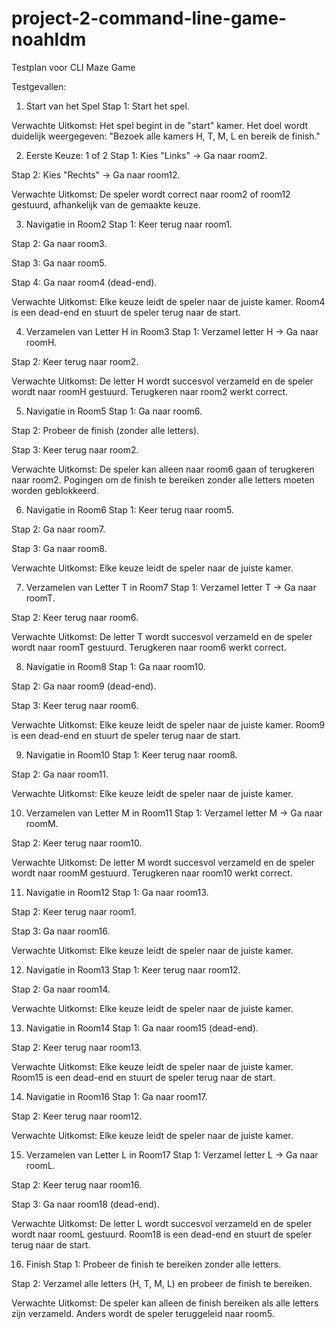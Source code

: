 # project-2-command-line-game-noahldm

Testplan voor CLI Maze Game

Testgevallen:
1. Start van het Spel
Stap 1: Start het spel.

Verwachte Uitkomst: Het spel begint in de "start" kamer. Het doel wordt duidelijk weergegeven: "Bezoek alle kamers H, T, M, L en bereik de finish."

2. Eerste Keuze: 1 of 2
Stap 1: Kies "Links" → Ga naar room2.

Stap 2: Kies "Rechts" → Ga naar room12.

Verwachte Uitkomst: De speler wordt correct naar room2 of room12 gestuurd, afhankelijk van de gemaakte keuze.

3. Navigatie in Room2
Stap 1: Keer terug naar room1.

Stap 2: Ga naar room3.

Stap 3: Ga naar room5.

Stap 4: Ga naar room4 (dead-end).

Verwachte Uitkomst: Elke keuze leidt de speler naar de juiste kamer. Room4 is een dead-end en stuurt de speler terug naar de start.

4. Verzamelen van Letter H in Room3
Stap 1: Verzamel letter H → Ga naar roomH.

Stap 2: Keer terug naar room2.

Verwachte Uitkomst: De letter H wordt succesvol verzameld en de speler wordt naar roomH gestuurd. Terugkeren naar room2 werkt correct.

5. Navigatie in Room5
Stap 1: Ga naar room6.

Stap 2: Probeer de finish (zonder alle letters).

Stap 3: Keer terug naar room2.

Verwachte Uitkomst: De speler kan alleen naar room6 gaan of terugkeren naar room2. Pogingen om de finish te bereiken zonder alle letters moeten worden geblokkeerd.

6. Navigatie in Room6
Stap 1: Keer terug naar room5.

Stap 2: Ga naar room7.

Stap 3: Ga naar room8.

Verwachte Uitkomst: Elke keuze leidt de speler naar de juiste kamer.

7. Verzamelen van Letter T in Room7
Stap 1: Verzamel letter T → Ga naar roomT.

Stap 2: Keer terug naar room6.

Verwachte Uitkomst: De letter T wordt succesvol verzameld en de speler wordt naar roomT gestuurd. Terugkeren naar room6 werkt correct.

8. Navigatie in Room8
Stap 1: Ga naar room10.

Stap 2: Ga naar room9 (dead-end).

Stap 3: Keer terug naar room6.

Verwachte Uitkomst: Elke keuze leidt de speler naar de juiste kamer. Room9 is een dead-end en stuurt de speler terug naar de start.

9. Navigatie in Room10
Stap 1: Keer terug naar room8.

Stap 2: Ga naar room11.

Verwachte Uitkomst: Elke keuze leidt de speler naar de juiste kamer.

10. Verzamelen van Letter M in Room11
Stap 1: Verzamel letter M → Ga naar roomM.

Stap 2: Keer terug naar room10.

Verwachte Uitkomst: De letter M wordt succesvol verzameld en de speler wordt naar roomM gestuurd. Terugkeren naar room10 werkt correct.

11. Navigatie in Room12
Stap 1: Ga naar room13.

Stap 2: Keer terug naar room1.

Stap 3: Ga naar room16.

Verwachte Uitkomst: Elke keuze leidt de speler naar de juiste kamer.

12. Navigatie in Room13
Stap 1: Keer terug naar room12.

Stap 2: Ga naar room14.

Verwachte Uitkomst: Elke keuze leidt de speler naar de juiste kamer.

13. Navigatie in Room14
Stap 1: Ga naar room15 (dead-end).

Stap 2: Keer terug naar room13.

Verwachte Uitkomst: Elke keuze leidt de speler naar de juiste kamer. Room15 is een dead-end en stuurt de speler terug naar de start.

14. Navigatie in Room16
Stap 1: Ga naar room17.

Stap 2: Keer terug naar room12.

Verwachte Uitkomst: Elke keuze leidt de speler naar de juiste kamer.

15. Verzamelen van Letter L in Room17
Stap 1: Verzamel letter L → Ga naar roomL.

Stap 2: Keer terug naar room16.

Stap 3: Ga naar room18 (dead-end).

Verwachte Uitkomst: De letter L wordt succesvol verzameld en de speler wordt naar roomL gestuurd. Room18 is een dead-end en stuurt de speler terug naar de start.

16. Finish
Stap 1: Probeer de finish te bereiken zonder alle letters.

Stap 2: Verzamel alle letters (H, T, M, L) en probeer de finish te bereiken.

Verwachte Uitkomst: De speler kan alleen de finish bereiken als alle letters zijn verzameld. Anders wordt de speler teruggeleid naar room5.